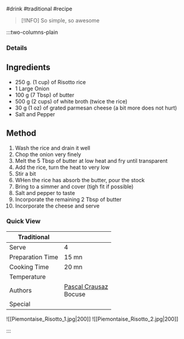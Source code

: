 #drink #traditional #recipe

> [!INFO]
> So simple, so awesome

:::two-columns-plain

### Details
## Ingredients

- 250 g. (1 cup) of Risotto rice
- 1 Large Onion
- 100 g (7 Tbsp) of butter
- 500 g (2 cups) of white broth (twice the rice)
- 30 g (1 oz) of grated parmesan cheese (a bit more does not hurt)
- Salt and Pepper


## Method

1. Wash the rice and drain it well
2. Chop the onion very finely
3. Melt the 5 Tbsp of butter at low heat and fry until transparent
4. Add the rice, turn the heat to very low
5. Stir a bit
6. WHen the rice has absorb the butter, pour the stock
7. Bring to a simmer and cover (tigh fit if possible)
8. Salt and pepper to taste
9. Incorporate the remaining 2 Tbsp of butter
10. Incorporate the cheese and serve





### Quick View
| Traditional      |                                                |
| ---------------- | ---------------------------------------------- |
| Serve            | 4                                              |
| Preparation Time | 15 mn                                          |
| Cooking Time     | 20 mn                                          |
| Temperature      |                                                |
| Authors          | [Pascal Crausaz](mailto:pascal@askpascal.com)  <br>Bocuse |
| Special          |                                                |

![[Piemontaise_Risotto_1.jpg|200]]
![[Piemontaise_Risotto_2.jpg|200]]

:::

